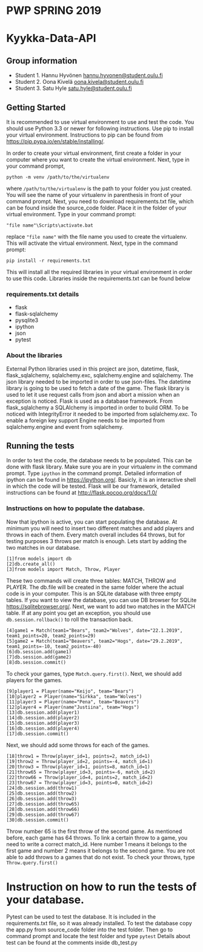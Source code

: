 # PWP SPRING 2019
# Kyykka-Data-API
## Group information
* Student 1. Hannu Hyvönen  hannu.hyvonen@student.oulu.fi
* Student 2. Oona Kivelä    oona.kivela@student.oulu.fi
* Student 3. Satu Hyle      satu.hyle@student.oulu.fi

## Getting Started

It is recommended to use virtual environment to use and test the code. You should use Python 3.3 or newer for following instructions. Use pip to install your virtual environment. Instructions to pip can be found from https://pip.pypa.io/en/stable/installing/.

In order to create your virtual environment, first create a folder in your computer where you want to create the virtual environment. Next, type in your command prompt,
```
python -m venv /path/to/the/virtualenv
```
where ```/path/to/the/virtualenv``` is the path to your folder you just created. You will see the name of your virtualenv in parenthesis in front of your command prompt. Next, you need to download requirements.txt file, which can be found inside the source_code folder. Place it in the folder of your virtual environment. Type in your command prompt:
```
"file name"\Scripts\activate.bat
```
replace ```"file name"``` with the file name you used to create the virtualenv. This will activate the virtual environment. Next, type in the command prompt:
```
pip install -r requirements.txt
```
This will install all the required libraries in your virtual environment in order to use this code. Libraries inside the requirements.txt can be found below

### requirements.txt details

* flask
* flask-sqlalchemy
* pysqlite3
* ipython
* json
* pytest

### About the libraries

External Python libraries used in this project are json, datetime, flask, flask_sqlalchemy, sqlalchemy.exc, sqlalchemy.engine and sqlalchemy. The json library needed to be imported in order to use json-files. The datetime library is going to be used to fetch a date of the game. The flask library is used to let it use request calls from json and abort a mission when an exception is noticed. Flask is used as a database framework. From flask_sqlalchemy a SQLAlchemy is imported in order to build ORM. To be noticed with IntegrityError it needed to be imported from sqlalchemy.exc. To enable a foreign key support Engine needs to be imported from sqlalchemy.engine and event from sqlalchemy.

## Running the tests

In order to test the code, the database needs to be populated. This can be done with flask library. Make sure you are in your virtualenv in the command prompt. Type ```ipython``` in the command prompt. Detailed information of ipython can be found in https://ipython.org/. Basicly, it is an interactive shell in which the code will be tested. Flask will be our framework, detailed instructions can be found at http://flask.pocoo.org/docs/1.0/

### Instructions on how to populate the database.

Now that ipython is active, you can start populating the database. At minimum you will need to insert two different matches and add players and throws in each of them. Every match overall includes 64 throws, but for testing purposes 3 throws per match is enough. Lets start by adding the two matches in our database.
```
[1]from models import db
[2]db.create_all()
[3]from models import Match, Throw, Player
```
These two commands will create three tables: MATCH, THROW and PLAYER. The db.file will be created in the same folder where the actual code is in your computer. This is an SQLite database with three empty tables. If you want to view the database, you can use DB browser for SQLite https://sqlitebrowser.org/. Next, we want to add two matches in the MATCH table. If at any point you get an exception, you should use ```db.session.rollback()``` to roll the transaction back.
```
[4]game1 = Match(team1="Bears", team2="Wolves", date="22.1.2019", team1_points=20, team2_points=29) 
[5]game2 = Match(team1="Beavers", team2="Hogs", date="29.2.2019", team1_points=-10, team2_points=-40)
[6]db.session.add(game1)
[7]db.session.add(game2)
[8]db.session.commit()
```
To check your games, type ```Match.query.first()```. 
Next, we should add players for the games.
```
[9]player1 = Player(name="Keijo", team="Bears")
[10]player2 = Player(name="Sirkka", team="Wolves")
[11]player3 = Player(name="Pena", team="Beavers")
[12]player4 = Player(name"Justiina", team="Hogs")
[13]db.session.add(player1)
[14]db.session.add(player2)
[15]db.session.add(player3)
[16]db.session.add(player4)
[17]db.session.commit()
```

Next, we should add some throws for each of the games.
```
[18]throw1 = Throw(player_id=1, points=2, match_id=1)
[19]throw2 = Throw(player_id=2, points=-4, match_id=1)
[20]throw3 = Throw(player_id=1, points=8, match_id=1)
[21]throw65 = Throw(player_id=3, points=-6, match_id=2)
[22]throw66 = Throw(player_id=4, points=2, match_id=2)
[23]throw67 = Throw(player_id=3, points=0, match_id=2)
[24]db.session.add(throw1)
[25]db.session.add(throw2)
[26]db.session.add(throw3)
[27]db.session.add(throw65)
[28]db.session.add(throw66)
[29]db.session.add(throw67)
[30]db.session.commit()
```
Throw number 65 is the first throw of the second game. As mentioned before, each game has 64 throws. To link a certain throw to a game, you need to write a correct match_id. Here number 1 means it belongs to the first game and number 2 means it belongs to the second game. You are not able to add throws to a games that do not exist. To check your throws, type ```Throw.query.first()```

# Instruction on how to run the tests of your database.

Pytest can be used to test the database. It is included in the requirements.txt file, so it was already installed. To test the database copy the app.py from source_code folder into the test folder. Then go to command prompt and locate the test folder and type ```pytest```
Details about test can be found at the comments inside db_test.py
